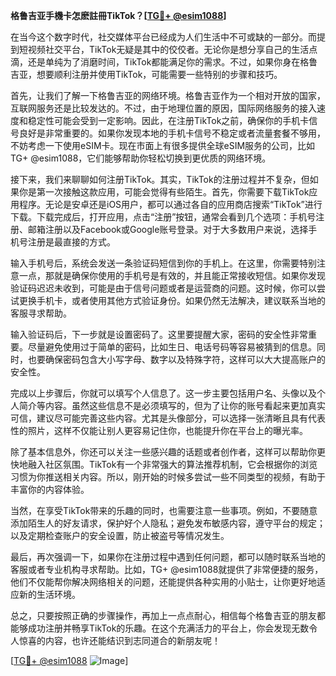 **格鲁吉亚手機卡怎麽註冊TikTok？[[TG💪+ @esim1088](https://t.me/s/esim1088)]**

在当今这个数字时代，社交媒体平台已经成为人们生活中不可或缺的一部分。而提到短视频社交平台，TikTok无疑是其中的佼佼者。无论你是想分享自己的生活点滴，还是单纯为了消磨时间，TikTok都能满足你的需求。不过，如果你身在格鲁吉亚，想要顺利注册并使用TikTok，可能需要一些特别的步骤和技巧。

首先，让我们了解一下格鲁吉亚的网络环境。格鲁吉亚作为一个相对开放的国家，互联网服务还是比较发达的。不过，由于地理位置的原因，国际网络服务的接入速度和稳定性可能会受到一定影响。因此，在注册TikTok之前，确保你的手机卡信号良好是非常重要的。如果你发现本地的手机卡信号不稳定或者流量套餐不够用，不妨考虑一下使用eSIM卡。现在市面上有很多提供全球eSIM服务的公司，比如TG+ @esim1088，它们能够帮助你轻松切换到更优质的网络环境。

接下来，我们来聊聊如何注册TikTok。其实，TikTok的注册过程并不复杂，但如果你是第一次接触这款应用，可能会觉得有些陌生。首先，你需要下载TikTok应用程序。无论是安卓还是iOS用户，都可以通过各自的应用商店搜索“TikTok”进行下载。下载完成后，打开应用，点击“注册”按钮，通常会看到几个选项：手机号注册、邮箱注册以及Facebook或Google账号登录。对于大多数用户来说，选择手机号注册是最直接的方式。

输入手机号后，系统会发送一条验证码短信到你的手机上。在这里，你需要特别注意一点，那就是确保你使用的手机号是有效的，并且能正常接收短信。如果你发现验证码迟迟未收到，可能是由于信号问题或者是运营商的问题。这时候，你可以尝试更换手机卡，或者使用其他方式验证身份。如果仍然无法解决，建议联系当地的客服寻求帮助。

输入验证码后，下一步就是设置密码了。这里要提醒大家，密码的安全性非常重要。尽量避免使用过于简单的密码，比如生日、电话号码等容易被猜到的信息。同时，也要确保密码包含大小写字母、数字以及特殊字符，这样可以大大提高账户的安全性。

完成以上步骤后，你就可以填写个人信息了。这一步主要包括用户名、头像以及个人简介等内容。虽然这些信息不是必须填写的，但为了让你的账号看起来更加真实可信，建议尽可能完善这些内容。尤其是头像部分，可以选择一张清晰且具有代表性的照片，这样不仅能让别人更容易记住你，也能提升你在平台上的曝光率。

除了基本信息外，你还可以关注一些感兴趣的话题或者创作者，这样可以帮助你更快地融入社区氛围。TikTok有一个非常强大的算法推荐机制，它会根据你的浏览习惯为你推送相关内容。所以，刚开始的时候多尝试一些不同类型的视频，有助于丰富你的内容体验。

当然，在享受TikTok带来的乐趣的同时，也需要注意一些事项。例如，不要随意添加陌生人的好友请求，保护好个人隐私；避免发布敏感内容，遵守平台的规定；以及定期检查账户的安全设置，防止被盗号等情况发生。

最后，再次强调一下，如果你在注册过程中遇到任何问题，都可以随时联系当地的客服或者专业机构寻求帮助。比如，TG+ @esim1088就提供了非常便捷的服务，他们不仅能帮你解决网络相关的问题，还能提供各种实用的小贴士，让你更好地适应新的生活环境。

总之，只要按照正确的步骤操作，再加上一点点耐心，相信每个格鲁吉亚的朋友都能够成功注册并畅享TikTok的乐趣。在这个充满活力的平台上，你会发现无数令人惊喜的内容，也许还能结识到志同道合的新朋友呢！

[[TG💪+ @esim1088](https://t.me/s/esim1088) ![Image](https://i.postimg.cc/4NQfJmqS/Snipaste-2025-05-13-00-14-12.png)]